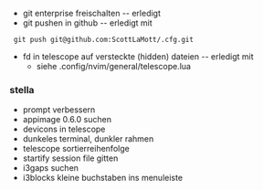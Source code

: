 - git enterprise freischalten   -- erledigt
- git pushen in github          -- erledigt mit
```
 git push git@github.com:ScottLaMott/.cfg.git
```

- fd in telescope auf versteckte (hidden) dateien -- erledigt mit
  - siehe .config/nvim/general/telescope.lua

### stella
- prompt verbessern
- appimage 0.6.0 suchen
- devicons in telescope
- dunkeles terminal, dunkler rahmen
- telescope sortierreihenfolge
- startify session file gitten
- i3gaps suchen
- i3blocks kleine buchstaben ins menuleiste
